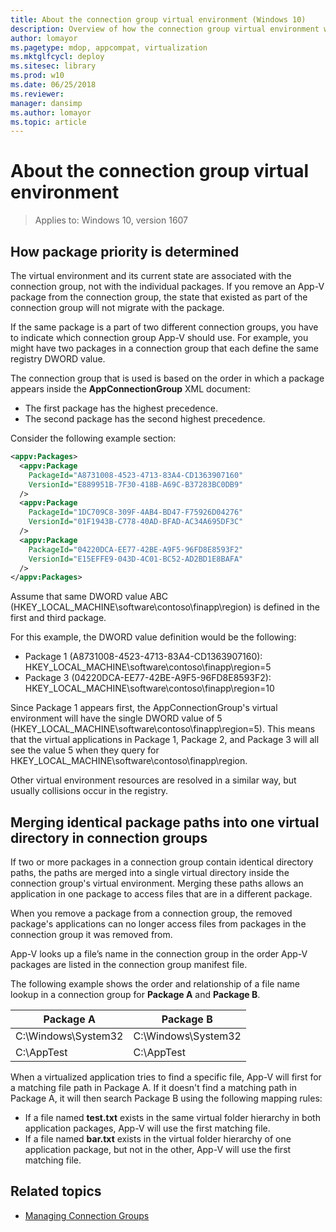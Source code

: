 ```yaml
---
title: About the connection group virtual environment (Windows 10)
description: Overview of how the connection group virtual environment works.
author: lomayor
ms.pagetype: mdop, appcompat, virtualization
ms.mktglfcycl: deploy
ms.sitesec: library
ms.prod: w10
ms.date: 06/25/2018
ms.reviewer: 
manager: dansimp
ms.author: lomayor
ms.topic: article
---
```

# About the connection group virtual environment

>Applies to: Windows 10, version 1607

## How package priority is determined

The virtual environment and its current state are associated with the connection group, not with the individual packages. If you remove an App-V package from the connection group, the state that existed as part of the connection group will not migrate with the package.

If the same package is a part of two different connection groups, you have to indicate which connection group App-V should use. For example, you might have two packages in a connection group that each define the same registry DWORD value.

The connection group that is used is based on the order in which a package appears inside the **AppConnectionGroup** XML document:

- The first package has the highest precedence.
- The second package has the second highest precedence.

Consider the following example section:

```XML
<appv:Packages>
  <appv:Package
    PackageId="A8731008-4523-4713-83A4-CD1363907160"
    VersionId="E889951B-7F30-418B-A69C-B37283BC0DB9"
  />
  <appv:Package
    PackageId="1DC709C8-309F-4AB4-BD47-F75926D04276"
    VersionId="01F1943B-C778-40AD-BFAD-AC34A695DF3C"
  />
  <appv:Package
    PackageId="04220DCA-EE77-42BE-A9F5-96FD8E8593F2"
    VersionId="E15EFFE9-043D-4C01-BC52-AD2BD1E8BAFA"
  />
</appv:Packages>
```

Assume that same DWORD value ABC (HKEY\_LOCAL\_MACHINE\\software\\contoso\\finapp\\region) is defined in the first and third package.

For this example, the DWORD value definition would be the following:

- Package 1 (A8731008-4523-4713-83A4-CD1363907160): HKEY\_LOCAL\_MACHINE\\software\\contoso\\finapp\\region=5
- Package 3 (04220DCA-EE77-42BE-A9F5-96FD8E8593F2): HKEY\_LOCAL\_MACHINE\\software\\contoso\\finapp\\region=10

Since Package 1 appears first, the AppConnectionGroup's virtual environment will have the single DWORD value of 5 (HKEY\_LOCAL\_MACHINE\\software\\contoso\\finapp\\region=5). This means that the virtual applications in Package 1, Package 2, and Package 3 will all see the value 5 when they query for HKEY\_LOCAL\_MACHINE\\software\\contoso\\finapp\\region.

Other virtual environment resources are resolved in a similar way, but usually collisions occur in the registry.

## Merging identical package paths into one virtual directory in connection groups

If two or more packages in a connection group contain identical directory paths, the paths are merged into a single virtual directory inside the connection group's virtual environment. Merging these paths allows an application in one package to access files that are in a different package.

When you remove a package from a connection group, the removed package's applications can no longer access files from packages in the connection group it was removed from.

App-V looks up a file’s name in the connection group in the order App-V packages are listed in the connection group manifest file.

The following example shows the order and relationship of a file name lookup in a connection group for **Package A** and **Package B**.

|Package A|Package B|
|---|---|
|C:\Windows\System32|C:\Windows\System32|
|C:\AppTest|C:\AppTest|

When a virtualized application tries to find a specific file, App-V will first for a matching file path in Package A. If it doesn't find a matching path in Package A, it will then search Package B using the following mapping rules:

- If a file named **test.txt** exists in the same virtual folder hierarchy in both application packages, App-V will use the first matching file.
- If a file named **bar.txt** exists in the virtual folder hierarchy of one application package, but not in the other, App-V will use the first matching file.





## Related topics

- [Managing Connection Groups](appv-managing-connection-groups.md)
